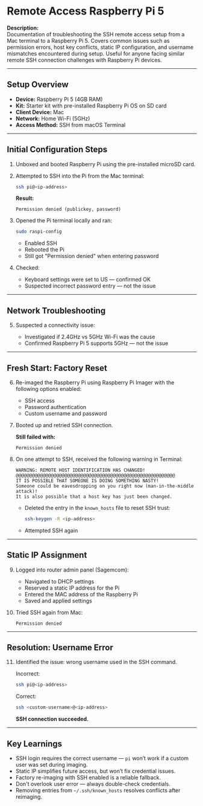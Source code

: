 # Remote Access Raspberry Pi 5

**Description:**  
Documentation of troubleshooting the SSH remote access setup from a Mac terminal to a Raspberry Pi 5. Covers common issues such as permission errors, host key conflicts, static IP configuration, and username mismatches encountered during setup. Useful for anyone facing similar remote SSH connection challenges with Raspberry Pi devices.

---

## Setup Overview

- **Device:** Raspberry Pi 5 (4GB RAM)
- **Kit:** Starter kit with pre-installed Raspberry Pi OS on SD card
- **Client Device:** Mac
- **Network:** Home Wi-Fi (5GHz)
- **Access Method:** SSH from macOS Terminal

---

## Initial Configuration Steps

1. Unboxed and booted Raspberry Pi using the pre-installed microSD card.
2. Attempted to SSH into the Pi from the Mac terminal:

   ```bash
   ssh pi@<ip-address>
   ```

   **Result:**

   ```
   Permission denied (publickey, password)
   ```

3. Opened the Pi terminal locally and ran:

   ```bash
   sudo raspi-config
   ```

   - Enabled SSH
   - Rebooted the Pi
   - Still got "Permission denied" when entering password

4. Checked:

   - Keyboard settings were set to US — confirmed OK
   - Suspected incorrect password entry — not the issue

---

## Network Troubleshooting

5. Suspected a connectivity issue:

   - Investigated if 2.4GHz vs 5GHz Wi-Fi was the cause
   - Confirmed Raspberry Pi 5 supports 5GHz — not the issue

---

## Fresh Start: Factory Reset

6. Re-imaged the Raspberry Pi using Raspberry Pi Imager with the following options enabled:

   - SSH access
   - Password authentication
   - Custom username and password

7. Booted up and retried SSH connection.

   **Still failed with:**

   ```
   Permission denied
   ```

8. On one attempt to SSH, received the following warning in Terminal:

   ```
   WARNING: REMOTE HOST IDENTIFICATION HAS CHANGED!
   @@@@@@@@@@@@@@@@@@@@@@@@@@@@@@@@@@@@@@@@@@@@@@@@@@@@@@@@@@@
   IT IS POSSIBLE THAT SOMEONE IS DOING SOMETHING NASTY!
   Someone could be eavesdropping on you right now (man-in-the-middle attack)!
   It is also possible that a host key has just been changed.
   ```

   - Deleted the entry in the `known_hosts` file to reset SSH trust:

     ```bash
     ssh-keygen -R <ip-address>
     ```

   - Attempted SSH again

---

## Static IP Assignment

9. Logged into router admin panel (Sagemcom):

   - Navigated to DHCP settings
   - Reserved a static IP address for the Pi
   - Entered the MAC address of the Raspberry Pi
   - Saved and applied settings

10. Tried SSH again from Mac:

    ```
    Permission denied
    ```

---

## Resolution: Username Error

11. Identified the issue: wrong username used in the SSH command.

    Incorrect:

    ```bash
    ssh pi@<ip-address>
    ```

    Correct:

    ```bash
    ssh <custom-username>@<ip-address>
    ```

    **SSH connection succeeded.**

---

## Key Learnings

- SSH login requires the correct username — `pi` won’t work if a custom user was set during imaging.
- Static IP simplifies future access, but won’t fix credential issues.
- Factory re-imaging with SSH enabled is a reliable fallback.
- Don't overlook user error — always double-check credentials.
- Removing entries from `~/.ssh/known_hosts` resolves conflicts after reimaging.
